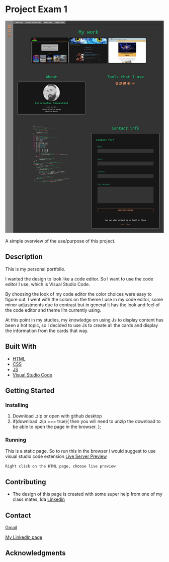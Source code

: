 # Project Exam 1

![image](/app/assets/img/index.png)

A simple overview of the use/purpose of this project.

## Description

This is my personal portfolio. 

I wanted the design to look like a code editor. So I want to use the code editor I use, which is Visual Studio Code. 

By choosing the look of my code editor the color choices were easy to figure out. I went with the colors on the theme I use in my code editor, some minor adjustments due to contrast but in general it has the look and feel of the code editor and theme I’m currently using. 

At this point in my studies, my knowledge on using Js to display content has been a hot topic, so I decided to use Js to create all the cards and display the information from the cards that way. 


## Built With

- [HTML](https://en.wikipedia.org/wiki/HTML)
- [CSS](https://en.wikipedia.org/wiki/CSS)
- [JS](https://en.wikipedia.org/wiki/JavaScript)
- [Visual Studio Code](https://code.visualstudio.com/)

## Getting Started

### Installing

1. Download .zip or open with github desktop
2. if(download .zip === true){ 
    then you will need to unzip the download to be able to open the page in the browser.
};

### Running

This is a static page. So to run this in the browser i would suggest to use visual studio code extension [Live Server Preview](https://marketplace.visualstudio.com/items?itemName=negokaz.live-server-preview)

```bash
Right click on the HTML page, choose live preview
```

## Contributing

- The design of this page is created with some super help from one of my class mates, Ida [Linkedin]()

## Contact

[Gmail](christopher.tonnesalnd@gmail.com)

[My LinkedIn page](www.linkedin.com/in/christopher-tønnesland-8926a821a)

## Acknowledgments
